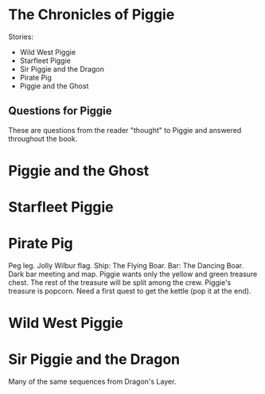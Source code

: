 # The Chronicles of Piggie

Stories:
  - Wild West Piggie
  - Starfleet Piggie
  - Sir Piggie and the Dragon
  - Pirate Pig
  - Piggie and the Ghost

## Questions for Piggie

These are questions from the reader "thought" to Piggie and answered throughout the book.

# Piggie and the Ghost

# Starfleet Piggie

# Pirate Pig

Peg leg. Jolly Wilbur flag. Ship: The Flying Boar. Bar: The Dancing Boar. Dark bar meeting and map. Piggie wants only the yellow
and green treasure chest. The rest of the treasure will be split among the crew. Piggie's treasure is popcorn. Need a first
quest to get the kettle (pop it at the end).

# Wild West Piggie

# Sir Piggie and the Dragon

Many of the same sequences from Dragon's Layer.
